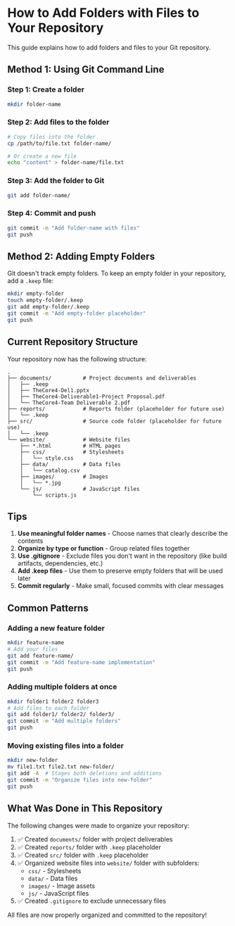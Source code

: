 # How to Add Folders with Files to Your Repository

This guide explains how to add folders and files to your Git repository.

## Method 1: Using Git Command Line

### Step 1: Create a folder
```bash
mkdir folder-name
```

### Step 2: Add files to the folder
```bash
# Copy files into the folder
cp /path/to/file.txt folder-name/

# Or create a new file
echo "content" > folder-name/file.txt
```

### Step 3: Add the folder to Git
```bash
git add folder-name/
```

### Step 4: Commit and push
```bash
git commit -m "Add folder-name with files"
git push
```

## Method 2: Adding Empty Folders

Git doesn't track empty folders. To keep an empty folder in your repository, add a `.keep` file:

```bash
mkdir empty-folder
touch empty-folder/.keep
git add empty-folder/.keep
git commit -m "Add empty-folder placeholder"
git push
```

## Current Repository Structure

Your repository now has the following structure:

```
.
├── documents/          # Project documents and deliverables
│   ├── .keep
│   ├── TheCore4-Del1.pptx
│   ├── TheCore4-Deliverable1-Project Proposal.pdf
│   └── TheCore4-Team Deliverable 2.pdf
├── reports/            # Reports folder (placeholder for future use)
│   └── .keep
├── src/                # Source code folder (placeholder for future use)
│   └── .keep
└── website/            # Website files
    ├── *.html          # HTML pages
    ├── css/            # Stylesheets
    │   └── style.css
    ├── data/           # Data files
    │   └── catalog.csv
    ├── images/         # Images
    │   └── *.jpg
    └── js/             # JavaScript files
        └── scripts.js
```

## Tips

1. **Use meaningful folder names** - Choose names that clearly describe the contents
2. **Organize by type or function** - Group related files together
3. **Use .gitignore** - Exclude files you don't want in the repository (like build artifacts, dependencies, etc.)
4. **Add .keep files** - Use them to preserve empty folders that will be used later
5. **Commit regularly** - Make small, focused commits with clear messages

## Common Patterns

### Adding a new feature folder
```bash
mkdir feature-name
# Add your files
git add feature-name/
git commit -m "Add feature-name implementation"
git push
```

### Adding multiple folders at once
```bash
mkdir folder1 folder2 folder3
# Add files to each folder
git add folder1/ folder2/ folder3/
git commit -m "Add multiple folders"
git push
```

### Moving existing files into a folder
```bash
mkdir new-folder
mv file1.txt file2.txt new-folder/
git add -A  # Stages both deletions and additions
git commit -m "Organize files into new-folder"
git push
```

## What Was Done in This Repository

The following changes were made to organize your repository:

1. ✅ Created `documents/` folder with project deliverables
2. ✅ Created `reports/` folder with `.keep` placeholder
3. ✅ Created `src/` folder with `.keep` placeholder  
4. ✅ Organized website files into `website/` folder with subfolders:
   - `css/` - Stylesheets
   - `data/` - Data files
   - `images/` - Image assets
   - `js/` - JavaScript files
5. ✅ Created `.gitignore` to exclude unnecessary files

All files are now properly organized and committed to the repository!
